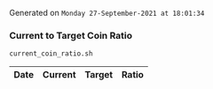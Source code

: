 Generated on `Monday 27-September-2021 at 18:01:34`

### Current to Target Coin Ratio
`current_coin_ratio.sh`

Date|Current|Target|Ratio
---|---|---|---
